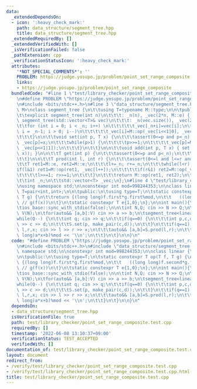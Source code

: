 ```yaml
---
data:
  _extendedDependsOn:
  - icon: ':heavy_check_mark:'
    path: data_structure/segment_tree.hpp
    title: data_structure/segment_tree.hpp
  _extendedRequiredBy: []
  _extendedVerifiedWith: []
  _isVerificationFailed: false
  _pathExtension: cpp
  _verificationStatusIcon: ':heavy_check_mark:'
  attributes:
    '*NOT_SPECIAL_COMMENTS*': ''
    PROBLEM: https://judge.yosupo.jp/problem/point_set_range_composite
    links:
    - https://judge.yosupo.jp/problem/point_set_range_composite
  bundledCode: "#line 1 \"test/library_checker/point_set_range_composite.test.cpp\"\
    \n#define PROBLEM \"https://judge.yosupo.jp/problem/point_set_range_composite\"\
    \n#include <bits/stdc++.h>\n#line 3 \"data_structure/segment_tree.hpp\"\n\ntemplate<class\
    \ M>\nclass segment_tree {\n\t\tusing T=typename M::type;\n\n\tpublic:\n\t\tsegment_tree()=default;\n\
    \t\texplicit segment_tree(int n)\n\t\t\t: _n(n), _vec(2*n, M::e) { }\n\t\texplicit\
    \ segment_tree(std::vector<T>& vec)\n\t\t\t: _n(vec.size()), _vec(2*_n) {\n\t\t\
    \t\tfor (int i = 0; i < _n; i++) \n\t\t\t\t\t_vec[_n+i]=vec[i];\n\t\t\t\tfor (int\
    \ i = _n-1; i > 0; i--)\n\t\t\t\t\t_vec[i]=M::op(_vec[i<<1|0], _vec[i<<1|1]);\n\
    \t\t\t}\n\n\t\tvoid set(int p, T x) {\n\t\t\tassert(0<=p and p<_n);\n\t\t\tp+=_n;\
    \ _vec[p]=x;\n\t\t\twhile(p>1) {\n\t\t\t\tp>>=1;\n\t\t\t\t_vec[p]=M::op(_vec[p<<1|0],\
    \ _vec[p<<1|1]);\n\t\t\t}\n\t\t}\n\n\t\tvoid add(int p, T x) { set(p, M::op(get(p),\
    \ x)); }\n\n\t\tT get(int p) {\n\t\t\tassert(0<=p and p<_n);\n\t\t\treturn _vec[_n+p];\n\
    \t\t}\n\n\t\tT prod(int l, int r) {\n\t\t\tassert(0<=l and l<=r and r<=_n);\n\t\
    \t\tT ret1=M::e, ret2=M::e;\n\t\t\tl+=_n; r+=_n;\n\t\t\twhile(l<r) {\n\t\t\t\t\
    if(l&1) ret1=M::op(ret1, _vec[l++]);\n\t\t\t\tif(r&1) ret2=M::op(_vec[--r], ret2);\n\
    \t\t\t\tl>>=1; r>>=1;\n\t\t\t}\n\t\t\treturn M::op(ret1, ret2);\n\t\t}\n\n\tprivate:\n\
    \t\tint _n;\n\t\tstd::vector<T> _vec;\n};\n#line 4 \"test/library_checker/point_set_range_composite.test.cpp\"\
    \nusing namespace std;\n\nconstexpr int mod=998244353;\n\nclass linear {\n\tusing\
    \ T=pair<int,int>;\n\n\tpublic:\n\tusing type=T;\n\tstatic constexpr T op(T f,\
    \ T g) {\n\t\treturn {(long long)f.first*g.first%mod,\n\t\t   ((long long)f.second*g.first+g.second)%mod};\
    \ // g(f(x))\n\t}\n\tstatic constexpr T e{1,0};\n};\n\nint main(){\n\n\tcin.tie(nullptr);\n\
    \tios_base::sync_with_stdio(false);\n\n\tint N,Q; cin >> N >> Q;\n\tvector<linear::type>\
    \ V(N);\n\tfor(auto&& [a,b]:V) cin >> a >> b;\n\tsegment_tree<linear> S(V);\n\t\
    while(Q--) {\n\t\tint q; cin >> q;\n\t\tif(q==0) {\n\t\t\tint p,c,d; cin >> p\
    \ >> c >> d;\n\t\t\tS.set(p, make_pair(c,d));\n\t\t}\n\t\tif(q==1) {\n\t\t\tint\
    \ l,r,x; cin >> l >> r >> x;\n\t\t\tauto&& [a,b]=S.prod(l,r);\n\t\t\tcout << ((long\
    \ long)a*x+b)%mod << '\\n';\n\t\t}\n\t}\n\n}\n"
  code: "#define PROBLEM \"https://judge.yosupo.jp/problem/point_set_range_composite\"\
    \n#include <bits/stdc++.h>\n#include \"data_structure/segment_tree.hpp\"\nusing\
    \ namespace std;\n\nconstexpr int mod=998244353;\n\nclass linear {\n\tusing T=pair<int,int>;\n\
    \n\tpublic:\n\tusing type=T;\n\tstatic constexpr T op(T f, T g) {\n\t\treturn\
    \ {(long long)f.first*g.first%mod,\n\t\t   ((long long)f.second*g.first+g.second)%mod};\
    \ // g(f(x))\n\t}\n\tstatic constexpr T e{1,0};\n};\n\nint main(){\n\n\tcin.tie(nullptr);\n\
    \tios_base::sync_with_stdio(false);\n\n\tint N,Q; cin >> N >> Q;\n\tvector<linear::type>\
    \ V(N);\n\tfor(auto&& [a,b]:V) cin >> a >> b;\n\tsegment_tree<linear> S(V);\n\t\
    while(Q--) {\n\t\tint q; cin >> q;\n\t\tif(q==0) {\n\t\t\tint p,c,d; cin >> p\
    \ >> c >> d;\n\t\t\tS.set(p, make_pair(c,d));\n\t\t}\n\t\tif(q==1) {\n\t\t\tint\
    \ l,r,x; cin >> l >> r >> x;\n\t\t\tauto&& [a,b]=S.prod(l,r);\n\t\t\tcout << ((long\
    \ long)a*x+b)%mod << '\\n';\n\t\t}\n\t}\n\n}\n"
  dependsOn:
  - data_structure/segment_tree.hpp
  isVerificationFile: true
  path: test/library_checker/point_set_range_composite.test.cpp
  requiredBy: []
  timestamp: '2022-06-08 13:10:37+09:00'
  verificationStatus: TEST_ACCEPTED
  verifiedWith: []
documentation_of: test/library_checker/point_set_range_composite.test.cpp
layout: document
redirect_from:
- /verify/test/library_checker/point_set_range_composite.test.cpp
- /verify/test/library_checker/point_set_range_composite.test.cpp.html
title: test/library_checker/point_set_range_composite.test.cpp
---
```

